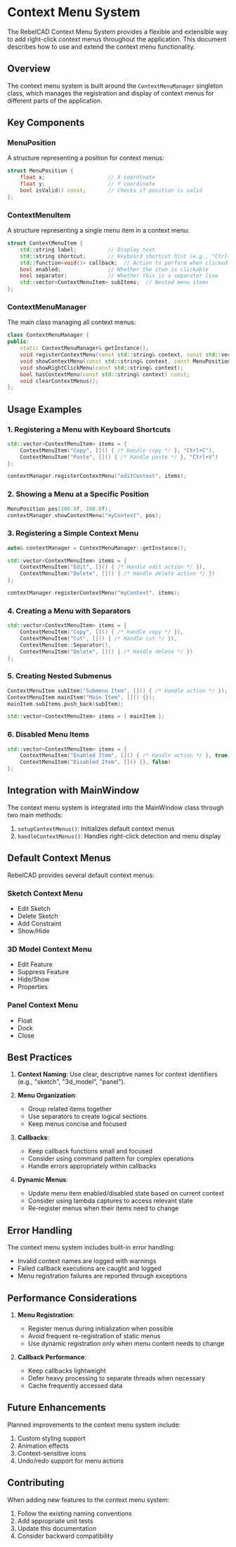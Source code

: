 # Context Menu System

The RebelCAD Context Menu System provides a flexible and extensible way to add right-click context menus throughout the application. This document describes how to use and extend the context menu functionality.

## Overview

The context menu system is built around the `ContextMenuManager` singleton class, which manages the registration and display of context menus for different parts of the application.

## Key Components

### MenuPosition

A structure representing a position for context menus:

```cpp
struct MenuPosition {
    float x;                    // X coordinate
    float y;                    // Y coordinate
    bool isValid() const;       // Checks if position is valid
};
```

### ContextMenuItem

A structure representing a single menu item in a context menu:

```cpp
struct ContextMenuItem {
    std::string label;          // Display text
    std::string shortcut;       // Keyboard shortcut hint (e.g., "Ctrl+C")
    std::function<void()> callback;  // Action to perform when clicked
    bool enabled;               // Whether the item is clickable
    bool separator;             // Whether this is a separator line
    std::vector<ContextMenuItem> subItems;  // Nested menu items
};
```

### ContextMenuManager

The main class managing all context menus:

```cpp
class ContextMenuManager {
public:
    static ContextMenuManager& getInstance();
    void registerContextMenu(const std::string& context, const std::vector<ContextMenuItem>& items);
    void showContextMenu(const std::string& context, const MenuPosition& pos = MenuPosition());
    void showRightClickMenu(const std::string& context);
    bool hasContextMenu(const std::string& context) const;
    void clearContextMenus();
};
```

## Usage Examples

### 1. Registering a Menu with Keyboard Shortcuts

```cpp
std::vector<ContextMenuItem> items = {
    ContextMenuItem("Copy", []() { /* Handle copy */ }, "Ctrl+C"),
    ContextMenuItem("Paste", []() { /* Handle paste */ }, "Ctrl+V")
};

contextManager.registerContextMenu("editContext", items);
```

### 2. Showing a Menu at a Specific Position

```cpp
MenuPosition pos(100.0f, 100.0f);
contextManager.showContextMenu("myContext", pos);
```

### 3. Registering a Simple Context Menu

```cpp
auto& contextManager = ContextMenuManager::getInstance();

std::vector<ContextMenuItem> items = {
    ContextMenuItem("Edit", []() { /* Handle edit action */ }),
    ContextMenuItem("Delete", []() { /* Handle delete action */ })
};

contextManager.registerContextMenu("myContext", items);
```

### 4. Creating a Menu with Separators

```cpp
std::vector<ContextMenuItem> items = {
    ContextMenuItem("Copy", []() { /* Handle copy */ }),
    ContextMenuItem("Cut", []() { /* Handle cut */ }),
    ContextMenuItem::Separator(),
    ContextMenuItem("Delete", []() { /* Handle delete */ })
};
```

### 5. Creating Nested Submenus

```cpp
ContextMenuItem subItem("Submenu Item", []() { /* Handle action */ });
ContextMenuItem mainItem("Main Item", []() {});
mainItem.subItems.push_back(subItem);

std::vector<ContextMenuItem> items = { mainItem };
```

### 6. Disabled Menu Items

```cpp
std::vector<ContextMenuItem> items = {
    ContextMenuItem("Enabled Item", []() { /* Handle action */ }, true),
    ContextMenuItem("Disabled Item", []() {}, false)
};
```

## Integration with MainWindow

The context menu system is integrated into the MainWindow class through two main methods:

1. `setupContextMenus()`: Initializes default context menus
2. `handleContextMenus()`: Handles right-click detection and menu display

## Default Context Menus

RebelCAD provides several default context menus:

### Sketch Context Menu
- Edit Sketch
- Delete Sketch
- Add Constraint
- Show/Hide

### 3D Model Context Menu
- Edit Feature
- Suppress Feature
- Hide/Show
- Properties

### Panel Context Menu
- Float
- Dock
- Close

## Best Practices

1. **Context Naming**: Use clear, descriptive names for context identifiers (e.g., "sketch", "3d_model", "panel").

2. **Menu Organization**: 
   - Group related items together
   - Use separators to create logical sections
   - Keep menus concise and focused

3. **Callbacks**:
   - Keep callback functions small and focused
   - Consider using command pattern for complex operations
   - Handle errors appropriately within callbacks

4. **Dynamic Menus**:
   - Update menu item enabled/disabled state based on current context
   - Consider using lambda captures to access relevant state
   - Re-register menus when their items need to change

## Error Handling

The context menu system includes built-in error handling:

- Invalid context names are logged with warnings
- Failed callback executions are caught and logged
- Menu registration failures are reported through exceptions

## Performance Considerations

1. **Menu Registration**:
   - Register menus during initialization when possible
   - Avoid frequent re-registration of static menus
   - Use dynamic registration only when menu content needs to change

2. **Callback Performance**:
   - Keep callbacks lightweight
   - Defer heavy processing to separate threads when necessary
   - Cache frequently accessed data

## Future Enhancements

Planned improvements to the context menu system include:

1. Custom styling support
2. Animation effects
3. Context-sensitive icons
4. Undo/redo support for menu actions

## Contributing

When adding new features to the context menu system:

1. Follow the existing naming conventions
2. Add appropriate unit tests
3. Update this documentation
4. Consider backward compatibility

